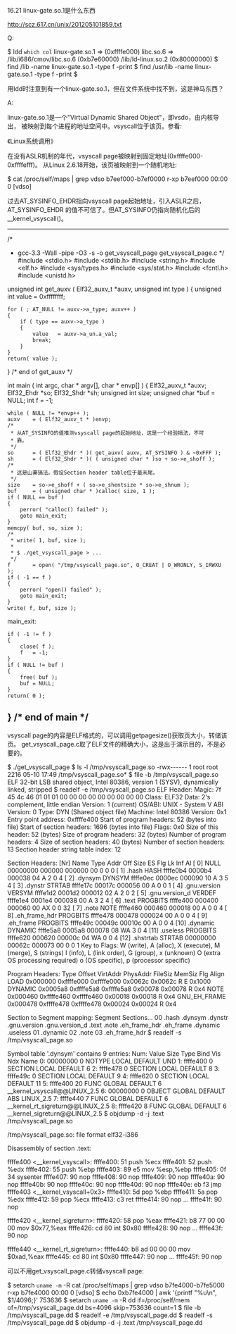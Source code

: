 16.21 linux-gate.so.1是什么东西

http://scz.617.cn/unix/201205101859.txt

Q:

$ ldd `which col`
        linux-gate.so.1 =>  (0xffffe000)
        libc.so.6 => /lib/i686/cmov/libc.so.6 (0xb7e60000)
        /lib/ld-linux.so.2 (0x80000000)
$ find /lib -name linux-gate.so.1 -type f -print
$ find /usr/lib -name linux-gate.so.1 -type f -print
$

用ldd时注意到有一个linux-gate.so.1，但在文件系统中找不到，这是神马东西？

A:

linux-gate.so.1是一个"Virtual Dynamic Shared Object"，即vsdo，由内核导出，
被映射到每个进程的地址空间中。vsyscall位于该页。参看:

《Linux系统调用》

在没有ASLR机制的年代，vsyscall page被映射到固定地址(0xffffe000-0xffffefff)。
从Linux 2.6.18开始，该页被映射到一个随机地址:

$ cat /proc/self/maps | grep vdso
b7eef000-b7ef0000 r-xp b7eef000 00:00 0          [vdso]

过去AT_SYSINFO_EHDR指向vsyscall page起始地址，引入ASLR之后，AT_SYSINFO_EHDR
的值不可信了。但AT_SYSINFO仍指向随机化后的__kernel_vsyscall()。

--------------------------------------------------------------------------
/*
 * gcc-3.3 -Wall -pipe -O3 -s -o get_vsyscall_page get_vsyscall_page.c
 */
#include <stdio.h>
#include <stdlib.h>
#include <string.h>
#include <elf.h>
#include <sys/types.h>
#include <sys/stat.h>
#include <fcntl.h>
#include <unistd.h>

unsigned int get_auxv
(
    Elf32_auxv_t   *auxv,
    unsigned int    type
)
{
    unsigned int    value   = 0xffffffff;

    for ( ; AT_NULL != auxv->a_type; auxv++ )
    {
        if ( type == auxv->a_type )
        {
            value   = auxv->a_un.a_val;
            break;
        }
    }
    return( value );
}  /* end of get_auxv */

int main ( int argc, char * argv[], char * envp[] )
{
    Elf32_auxv_t   *auxv;
    Elf32_Ehdr     *so;
    Elf32_Shdr     *sh;
    unsigned int    size;
    unsigned char  *buf = NULL;
    int             f   = -1;

    while ( NULL != *envp++ );
    auxv    = ( Elf32_auxv_t * )envp;
    /*
     * 从AT_SYSINFO的值推测vsyscall page的起始地址，这是一个经验搞法，不可
     * 靠。
     */
    so      = ( Elf32_Ehdr * )( get_auxv( auxv, AT_SYSINFO ) & ~0xFFF );
    sh      = ( Elf32_Shdr * )( ( unsigned char * )so + so->e_shoff );
    /*
     * 这是山寨搞法。假设Section header table位于最未尾。
     */
    size    = so->e_shoff + ( so->e_shentsize * so->e_shnum );
    buf     = ( unsigned char * )calloc( size, 1 );
    if ( NULL == buf )
    {
        perror( "calloc() failed" );
        goto main_exit;
    }
    memcpy( buf, so, size );
    /*
     * write( 1, buf, size );
     *
     * $ ./get_vsyscall_page > ...
     */
    f       = open( "/tmp/vsyscall_page.so", O_CREAT | O_WRONLY, S_IRWXU );
    if ( -1 == f )
    {
        perror( "open() failed" );
        goto main_exit;
    }
    write( f, buf, size );

main_exit:

    if ( -1 != f )
    {
        close( f );
        f   = -1;
    }
    if ( NULL != buf )
    {
        free( buf );
        buf = NULL;
    }
    return( 0 );
}  /* end of main */
--------------------------------------------------------------------------

vsyscall page的内容是ELF格式的，可以调用getpagesize()获取页大小，转储该页。
get_vsyscall_page.c取了ELF文件的精确大小，这是出于演示目的，不是必要的。

$ ./get_vsyscall_page
$ ls -l /tmp/vsyscall_page.so
-rwx------ 1 root root 2216 05-10 17:49 /tmp/vsyscall_page.so*
$ file -b /tmp/vsyscall_page.so
ELF 32-bit LSB shared object, Intel 80386, version 1 (SYSV), dynamically linked, stripped
$ readelf -e /tmp/vsyscall_page.so
ELF Header:
  Magic:   7f 45 4c 46 01 01 01 00 00 00 00 00 00 00 00 00
  Class:                             ELF32
  Data:                              2's complement, little endian
  Version:                           1 (current)
  OS/ABI:                            UNIX - System V
  ABI Version:                       0
  Type:                              DYN (Shared object file)
  Machine:                           Intel 80386
  Version:                           0x1
  Entry point address:               0xffffe400
  Start of program headers:          52 (bytes into file)
  Start of section headers:          1696 (bytes into file)
  Flags:                             0x0
  Size of this header:               52 (bytes)
  Size of program headers:           32 (bytes)
  Number of program headers:         4
  Size of section headers:           40 (bytes)
  Number of section headers:         13
  Section header string table index: 12

Section Headers:
  [Nr] Name              Type            Addr     Off    Size   ES Flg Lk Inf Al
  [ 0]                   NULL            00000000 000000 000000 00      0   0  0
  [ 1] .hash             HASH            ffffe0b4 0000b4 000038 04   A  2   0  4
  [ 2] .dynsym           DYNSYM          ffffe0ec 0000ec 000090 10   A  3   5  4
  [ 3] .dynstr           STRTAB          ffffe17c 00017c 000056 00   A  0   0  1
  [ 4] .gnu.version      VERSYM          ffffe1d2 0001d2 000012 02   A  2   0  2
  [ 5] .gnu.version_d    VERDEF          ffffe1e4 0001e4 000038 00   A  3   2  4
  [ 6] .text             PROGBITS        ffffe400 000400 000060 00  AX  0   0 32
  [ 7] .note             NOTE            ffffe460 000460 000018 00   A  0   0  4
  [ 8] .eh_frame_hdr     PROGBITS        ffffe478 000478 000024 00   A  0   0  4
  [ 9] .eh_frame         PROGBITS        ffffe49c 00049c 00010c 00   A  0   0  4
  [10] .dynamic          DYNAMIC         ffffe5a8 0005a8 000078 08  WA  3   0  4
  [11] .useless          PROGBITS        ffffe620 000620 00000c 04  WA  0   0  4
  [12] .shstrtab         STRTAB          00000000 00062c 000073 00      0   0  1
Key to Flags:
  W (write), A (alloc), X (execute), M (merge), S (strings)
  I (info), L (link order), G (group), x (unknown)
  O (extra OS processing required) o (OS specific), p (processor specific)

Program Headers:
  Type           Offset   VirtAddr   PhysAddr   FileSiz MemSiz  Flg Align
  LOAD           0x000000 0xffffe000 0xffffe000 0x0062c 0x0062c R E 0x1000
  DYNAMIC        0x0005a8 0xffffe5a8 0xffffe5a8 0x00078 0x00078 R   0x4
  NOTE           0x000460 0xffffe460 0xffffe460 0x00018 0x00018 R   0x4
  GNU_EH_FRAME   0x000478 0xffffe478 0xffffe478 0x00024 0x00024 R   0x4

 Section to Segment mapping:
  Segment Sections...
   00     .hash .dynsym .dynstr .gnu.version .gnu.version_d .text .note .eh_frame_hdr .eh_frame .dynamic .useless
   01     .dynamic
   02     .note
   03     .eh_frame_hdr
$ readelf -s /tmp/vsyscall_page.so

Symbol table '.dynsym' contains 9 entries:
   Num:    Value  Size Type    Bind   Vis      Ndx Name
     0: 00000000     0 NOTYPE  LOCAL  DEFAULT  UND
     1: ffffe400     0 SECTION LOCAL  DEFAULT    6
     2: ffffe478     0 SECTION LOCAL  DEFAULT    8
     3: ffffe49c     0 SECTION LOCAL  DEFAULT    9
     4: ffffe620     0 SECTION LOCAL  DEFAULT   11
     5: ffffe400    20 FUNC    GLOBAL DEFAULT    6 __kernel_vsyscall@@LINUX_2.5
     6: 00000000     0 OBJECT  GLOBAL DEFAULT  ABS LINUX_2.5
     7: ffffe440     7 FUNC    GLOBAL DEFAULT    6 __kernel_rt_sigreturn@@LINUX_2.5
     8: ffffe420     8 FUNC    GLOBAL DEFAULT    6 __kernel_sigreturn@@LINUX_2.5
$ objdump -d -j .text /tmp/vsyscall_page.so

/tmp/vsyscall_page.so:     file format elf32-i386


Disassembly of section .text:

ffffe400 <__kernel_vsyscall>:
ffffe400:       51                      push   %ecx
ffffe401:       52                      push   %edx
ffffe402:       55                      push   %ebp
ffffe403:       89 e5                   mov    %esp,%ebp
ffffe405:       0f 34                   sysenter
ffffe407:       90                      nop
ffffe408:       90                      nop
ffffe409:       90                      nop
ffffe40a:       90                      nop
ffffe40b:       90                      nop
ffffe40c:       90                      nop
ffffe40d:       90                      nop
ffffe40e:       eb f3                   jmp    ffffe403 <__kernel_vsyscall+0x3>
ffffe410:       5d                      pop    %ebp
ffffe411:       5a                      pop    %edx
ffffe412:       59                      pop    %ecx
ffffe413:       c3                      ret
ffffe414:       90                      nop
...
ffffe41f:       90                      nop

ffffe420 <__kernel_sigreturn>:
ffffe420:       58                      pop    %eax
ffffe421:       b8 77 00 00 00          mov    $0x77,%eax
ffffe426:       cd 80                   int    $0x80
ffffe428:       90                      nop
...
ffffe43f:       90                      nop

ffffe440 <__kernel_rt_sigreturn>:
ffffe440:       b8 ad 00 00 00          mov    $0xad,%eax
ffffe445:       cd 80                   int    $0x80
ffffe447:       90                      nop
...
ffffe45f:       90                      nop

可以不用get_vsyscall_page.c转储vsyscall page:

$ setarch `uname -m` -R cat /proc/self/maps | grep vdso
b7fe4000-b7fe5000 r-xp b7fe4000 00:00 0          [vdso]
$ echo 0xb7fe4000 | awk '{printf "%u\n", $1/4096;}'
753636
$ setarch `uname -m` -R dd if=/proc/self/mem of=/tmp/vsyscall_page.dd bs=4096 skip=753636 count=1
$ file -b /tmp/vsyscall_page.dd
$ readelf -e /tmp/vsyscall_page.dd
$ readelf -s /tmp/vsyscall_page.dd
$ objdump -d -j .text /tmp/vsyscall_page.dd
